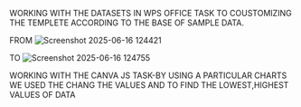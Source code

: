 WORKING WITH THE DATASETS IN WPS OFFICE TASK TO COUSTOMIZING THE TEMPLETE ACCORDING TO THE BASE OF SAMPLE DATA.

FROM
![Screenshot 2025-06-16 124421](https://github.com/user-attachments/assets/1251474e-ec23-4e73-b935-5bc0cc4b010b)

TO
![Screenshot 2025-06-16 124755](https://github.com/user-attachments/assets/c5ec2bfb-762b-4fdb-9afe-e8d87d5cfe50)


WORKING WITH THE CANVA JS TASK-BY USING A PARTICULAR CHARTS WE USED THE CHANG THE VALUES AND TO FIND THE LOWEST,HIGHEST VALUES OF DATA 
